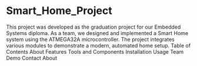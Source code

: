 # Smart_Home_Project
This project was developed as the graduation project for our Embedded Systems diploma. As a team, we designed and implemented a Smart Home system using the ATMEGA32A microcontroller. The project integrates various modules to demonstrate a modern, automated home setup.
Table of Contents
About
Features
Tools and Components
Installation
Usage
Team
Demo
Contact
About
